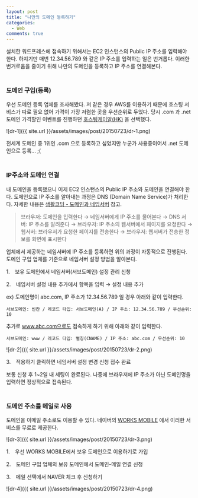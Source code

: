 ```yaml
---
layout: post
title: "나만의 도메인 등록하기"
categories:
  - Web
comments: true
---
```


설치한 워드프레스에 접속하기 위해서는 EC2 인스턴스의 Public IP 주소를 입력해야 한다. 하지기만 매번 12.34.56.789 와 같은 IP 주소를 입력하는 일은 번거롭다. 이러한 번거로움을 줄이기 위해 나만의 도메인을 등록하고 IP 주소를 연결해본다.  
　  

### 도메인 구입(등록)

우선 도메인 등록 업체를 조사해봤다. 저 같은 경우 AWS를 이용하기 때문에 호스팅 서비스가 따로 필요 없어 가격이 가장 저렴한 곳을 우선순위로 두었다. 당시 .com 과 .net 도메인 가격할인 이벤트를 진행하던 [호스팅케이알(HK)](http://www.hosting.kr/main) 을 선택했다.

![dr-1]({{ site.url }}/assets/images/post/20150723/dr-1.png)

전세계 도메인 중 1위인 .com 으로 등록하고 싶었지만 누군가 사용중이어서 .net 도메인으로 등록... ;(  
　 

### IP주소와 도메인 연결

내 도메인을 등록했으니 이제 EC2 인스턴스의 Public IP 주소와 도메인을 연결해야 한다. 도메인으로 IP 주소를 알아내는 과정은 DNS (Domain Name Service)가 처리한다. 자세한 내용은 [생활코딩 - 도메인과 네임서버](https://opentutorials.org/course/559/2802) 참고.

> 브라우저: 도메인을 입력한다 → 네임서버에게 IP 주소를 물어본다 → DNS 서버: IP 주소를 알려준다 → 브라우저: IP 주소의 웹서버에서 페이지를 요청한다 → 웹서버: 브라우저가 요청한 페이지를 전송한다 → 브라우저: 웹서버가 전송한 정보를 화면에 표시한다 

업체에서 제공하는 네임서버에 IP 주소를 등록하면 위의 과정이 자동적으로 진행된다. 도메인 구입 업체를 기준으로 네임서버 설정 방법을 알아본다.

1.　보유 도메인에서 네임서버(서브도메인) 설정 관리 신청

2.　네임서버 설정 내용 추가에서 항목을 입력 → 설정 내용 추가

ex) 도메인명이 abc.com, IP 주소가 12.34.56.789 일 경우 아래와 같이 입력한다.  

```
서브도메인: 빈칸 / 레코드 타입: 서브도메인(A) / IP 주소: 12.34.56.789 / 우선순위: 10
```

추가로 www.abc.com으로도 접속하게 하기 위해 아래와 같이 입력한다.  

```
서브도메인: www / 레코드 타입: 별칭(CNAME) / IP 주소: abc.com / 우선순위: 10
```

![dr-2]({{ site.url }}/assets/images/post/20150723/dr-2.png)

3.　적용하기 클릭하면 네임서버 설정 변경 신청 접수 완료

보통 신청 후 1~2일 내 세팅이 완료된다. 나중에 브라우저에 IP 주소가 아닌 도메인명을 입력하면 정상적으로 접속된다.  
　 

### 도메인 주소를 메일로 사용

도메인을 이메일 주소로도 이용할 수 있다. 네이버의 [WORKS MOBILE](https://www.worksmobile.com/kr/) 에서 이러한 서비스를 무료로 제공한다.

![dr-3]({{ site.url }}/assets/images/post/20150723/dr-3.png)

1.　우선 WORKS MOBILE에서 보유 도메인으로 이용하기로 가입

2.　도메인 구입 업체의 보유 도메인에서 도메인-메일 연결 신청

3.　메일 선택에서 NAVER 체크 후 신청하기

![dr-4]({{ site.url }}/assets/images/post/20150723/dr-4.png)
